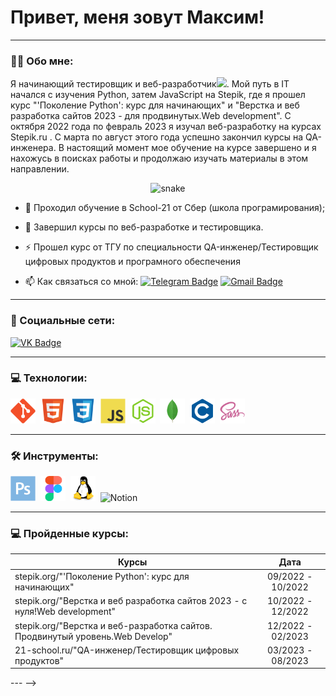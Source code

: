 
# Привет, меня зовут Максим!

---

### :man_technologist: Обо мне:

Я начинающий тестировщик и веб-разработчик<img src="https://media.giphy.com/media/WUlplcMpOCEmTGBtBW/giphy.gif" width="30px">. Мой путь в IT начался c изучения Python, затем JavaScript на Stepik, где я прошел курс "'Поколение Python': курс для начинающих" и "Верстка и веб разработка сайтов 2023 - для продвинутых.Web development".
С октября 2022 года по февраль 2023 я изучал веб-разработку на курсах Stepik.ru . С марта по август этого года успешно закончил курсы на QA-инженера. В настоящий момент мое обучение на курсе завершено и я нахожусь в поисках работы и продолжаю изучать материалы в этом направлении.

 <p align="center">
 <img width="600" src="assets/github-snake.svg" alt="snake"/>
 </p>

 
- :telescope:  Проходил обучение в School-21 от Сбер (школа програмирования);

- :seedling: Завершил курсы по веб-разработке и тестировщика.

- :zap: Прошел курс от ТГУ по специальности QA-инженер/Тестировщик цифровых продуктов и програмного обеспечения
- :mailbox: Как связаться со мной: [![Telegram Badge](https://img.shields.io/badge/-imaxsap-blue?style=flat&logo=Telegram&logoColor=white)](https://t.me/imaxsap) [![Gmail Badge](https://img.shields.io/badge/-Почта-red?style=flat&logo=Yandex&logoColor=yellow)](mailto:imaxsap@yandex.ru)

---

### 🤝 Социальные сети:

  <div id="badges">
    <a href="https://vk.com/mercilessdust" target="_blank">
      <img src="https://cdn-icons-png.flaticon.com/512/145/145813.png" width="40" height="40" alt="VK Badge"/>
    </a>
  </div>

---

### 💻 Технологии:

<div>
  <img src="https://github.com/devicons/devicon/blob/master/icons/git/git-original.svg" title="git" alt="git" width="40" height="40"/>&nbsp
  <img src="https://github.com/devicons/devicon/blob/master/icons/html5/html5-original.svg" title="html5" alt="html5" width="40" height="40"/>&nbsp
  <img src="https://github.com/devicons/devicon/blob/master/icons/css3/css3-original.svg" title="css" alt="css" width="40" height="40"/>&nbsp
  <img src="https://github.com/devicons/devicon/blob/master/icons/javascript/javascript-original.svg" title="javascript" alt="javascript" width="40" height="40"/>&nbsp
  <img src="https://github.com/devicons/devicon/blob/master/icons/nodejs/nodejs-original.svg" title="nodejs" alt="nodejs" width="40" height="40"/>&nbsp
  <img src="https://github.com/devicons/devicon/blob/master/icons/mongodb/mongodb-original.svg" title="mongodb" alt="mongodb" width="40" height="40"/>&nbsp
  <img src="https://github.com/devicons/devicon/blob/master/icons/c/c-plain.svg" title="C" alt="C" width="40" height="40"/>&nbsp;
  <img src="https://github.com/devicons/devicon/blob/master/icons/sass/sass-original.svg" title="sass/scss" alt="sass/scss" width="40" height="40"/>&nbsp;
</div>

---

### 🛠 Инструменты:

<div>
  <img src="https://github.com/devicons/devicon/blob/master/icons/photoshop/photoshop-plain.svg" title="photoshop" alt="photoshop" width="40" height="40"/>&nbsp;
  <img src="https://github.com/devicons/devicon/blob/master/icons/figma/figma-original.svg" title="figma" alt="figma" width="40" height="40"/>&nbsp;
  <img src="https://github.com/devicons/devicon/blob/master/icons/linux/linux-original.svg" title="linux" alt="linux" width="40" height="40"/>&nbsp;
  <img src="https://upload.wikimedia.org/wikipedia/commons/e/e9/Notion-logo.svg" title="Notion" alt="Notion" width="40" height="40"/>&nbsp;
</div>

---

 ### 💻 Пройденные курсы:

| Курсы                                                           | Дата              |
| ----------------------------------------------------------------| :---------------: |
| stepik.org/"'Поколение Python': курс для начинающих"            | 09/2022 - 10/2022 |
| stepik.org/"Верстка и веб разработка сайтов 2023 - с нуля!Web development"| 10/2022 - 12/2022 |
| stepik.org/"Верстка и веб-разработка сайтов. Продвинутый уровень.Web Develop"| 12/2022 - 02/2023 |
| 21-school.ru/"QA-инженер/Тестировщик цифровых продуктов"        | 03/2023 - 08/2023 |


--- -->

